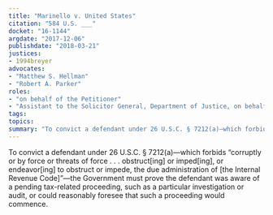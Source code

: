 ```yaml
---
title: "Marinello v. United States"
citation: "584 U.S. ___"
docket: "16-1144"
argdate: "2017-12-06"
publishdate: "2018-03-21"
justices:
- 1994breyer
advocates:
- "Matthew S. Hellman"
- "Robert A. Parker"
roles:
- "on behalf of the Petitioner"
- "Assistant to the Solicitor General, Department of Justice, on behalf of the Respondent"
tags:
topics:
summary: "To convict a defendant under 26 U.S.C. § 7212(a)—which forbids “corruptly or by force or threats of force . . . obstruct[ing] or imped[ing], or endeavor[ing] to obstruct or impede, the due administration of [the Internal Revenue Code]”—the Government must prove the defendant was aware of a pending tax-related proceeding, such as a particular investigation or audit, or could reasonably foresee that such a proceeding would commence."
---
```

To convict a defendant under 26 U.S.C. § 7212(a)—which forbids “corruptly or by force or threats of force . . . obstruct[ing] or imped[ing], or endeavor[ing] to obstruct or impede, the due administration of [the Internal Revenue Code]”—the Government must prove the defendant was aware of a pending tax-related proceeding, such as a particular investigation or audit, or could reasonably foresee that such a proceeding would commence.

